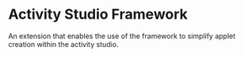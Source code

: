 # Activity Studio Framework

An extension that enables the use of the framework to simplify applet creation within the activity studio.
